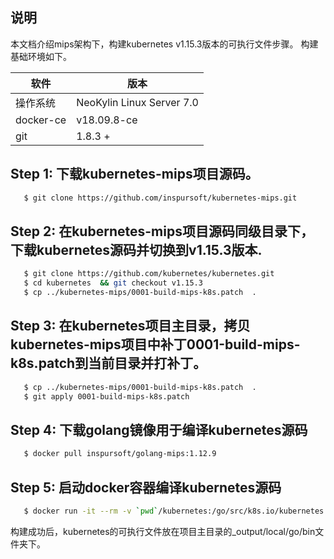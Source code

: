 ## 说明

本文档介绍mips架构下，构建kubernetes v1.15.3版本的可执行文件步骤。 构建基础环境如下。 

软件                  | 版本
----------------------|--------------------------
操作系统               | NeoKylin Linux Server 7.0
docker-ce             | v18.09.8-ce
git                   | 1.8.3 +


## Step 1: 下载kubernetes-mips项目源码。

   ```sh
      $ git clone https://github.com/inspursoft/kubernetes-mips.git
   ```

## Step 2: 在kubernetes-mips项目源码同级目录下，下载kubernetes源码并切换到v1.15.3版本.

   ```sh
      $ git clone https://github.com/kubernetes/kubernetes.git
      $ cd kubernetes  && git checkout v1.15.3
      $ cp ../kubernetes-mips/0001-build-mips-k8s.patch  .
   ```

## Step 3: 在kubernetes项目主目录，拷贝kubernetes-mips项目中补丁0001-build-mips-k8s.patch到当前目录并打补丁。

   ```sh
      $ cp ../kubernetes-mips/0001-build-mips-k8s.patch  .
      $ git apply 0001-build-mips-k8s.patch
   ```

## Step 4: 下载golang镜像用于编译kubernetes源码

   ```sh
      $ docker pull inspursoft/golang-mips:1.12.9
   ```

## Step 5: 启动docker容器编译kubernetes源码

   ```sh
      $ docker run -it --rm -v `pwd`/kubernetes:/go/src/k8s.io/kubernetes --workdir /go/src/k8s.io/kubernetes  inspursoft/golang-mips:1.12.9 bash -c  "yum install -y make which && make"
   ```

构建成功后，kubernetes的可执行文件放在项目主目录的_output/local/go/bin文件夹下。
